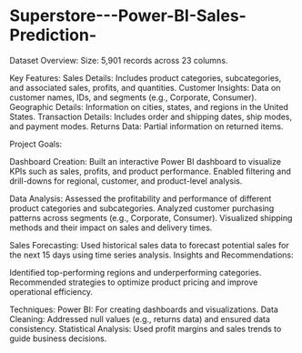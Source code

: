 # Superstore---Power-BI-Sales-Prediction-

Dataset Overview:
Size: 5,901 records across 23 columns.

Key Features:
Sales Details: Includes product categories, subcategories, and associated sales, profits, and quantities.
Customer Insights: Data on customer names, IDs, and segments (e.g., Corporate, Consumer).
Geographic Details: Information on cities, states, and regions in the United States.
Transaction Details: Includes order and shipping dates, ship modes, and payment modes.
Returns Data: Partial information on returned items.

Project Goals:

Dashboard Creation:
Built an interactive Power BI dashboard to visualize KPIs such as sales, profits, and product performance.
Enabled filtering and drill-downs for regional, customer, and product-level analysis.

Data Analysis:
Assessed the profitability and performance of different product categories and subcategories.
Analyzed customer purchasing patterns across segments (e.g., Corporate, Consumer).
Visualized shipping methods and their impact on sales and delivery times.

Sales Forecasting:
Used historical sales data to forecast potential sales for the next 15 days using time series analysis.
Insights and Recommendations:

Identified top-performing regions and underperforming categories.
Recommended strategies to optimize product pricing and improve operational efficiency.

Techniques:
Power BI: For creating dashboards and visualizations.
Data Cleaning: Addressed null values (e.g., returns data) and ensured data consistency.
Statistical Analysis: Used profit margins and sales trends to guide business decisions.
